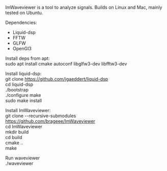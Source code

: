 
ImWaveviewer is a tool to analyze signals. Builds on Linux and Mac, mainly tested on Ubuntu.

Dependencies:
- Liquid-dsp 
- FFTW
- GLFW
- OpenGl3

Install deps from apt:  
sudo apt install cmake autoconf libglfw3-dev libfftw3-dev 

Install liquid-dsp:  
git clone https://github.com/jgaeddert/liquid-dsp  
cd liquid-dsp  
./bootstrap  
./configure 
make  
sudo make install  

Install ImWaveviewer:  
git clone --recursive-submodules https://github.com/brageee/ImWaveviewer  
cd ImWaveviewer  
mkdir build  
cd build  
cmake ..  
make  

Run waveviewer  
./waveviewer

